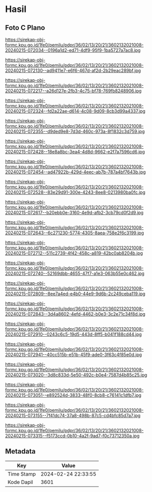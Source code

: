 # Hasil

## Foto C Plano

https://sirekap-obj-formc.kpu.go.id/1fe0/pemilu/pdpr/36/02/13/20/21/3602132021008-20240215-072034--0196a1d2-ed71-4df9-95f9-1ba5727a7ac8.jpg

https://sirekap-obj-formc.kpu.go.id/1fe0/pemilu/pdpr/36/02/13/20/21/3602132021008-20240215-072130--ad9411e7-e6f6-467d-af2d-2b29eac289bf.jpg

https://sirekap-obj-formc.kpu.go.id/1fe0/pemilu/pdpr/36/02/13/20/21/3602132021008-20240215-072217--a26d127e-2fb3-4c75-bf78-769fb8248906.jpg

https://sirekap-obj-formc.kpu.go.id/1fe0/pemilu/pdpr/36/02/13/20/21/3602132021008-20240215-072324--fd2a22ae-d614-4c08-9d09-8cb3d99a4337.jpg

https://sirekap-obj-formc.kpu.go.id/1fe0/pemilu/pdpr/36/02/13/20/21/3602132021008-20240215-072355--d9ded9e8-7d3d-460c-973a-8f1832c3d759.jpg

https://sirekap-obj-formc.kpu.go.id/1fe0/pemilu/pdpr/36/02/13/20/21/3602132021008-20240215-072428--18e8a8bc-3ea4-4d8d-9662-e2f7a7596cd6.jpg

https://sirekap-obj-formc.kpu.go.id/1fe0/pemilu/pdpr/36/02/13/20/21/3602132021008-20240215-072454--ad47922b-429d-4eec-ab7b-787a4bf7643b.jpg

https://sirekap-obj-formc.kpu.go.id/1fe0/pemilu/pdpr/36/02/13/20/21/3602132021008-20240215-072528--83e29d91-300e-4243-8ee8-0213980ba0fc.jpg

https://sirekap-obj-formc.kpu.go.id/1fe0/pemilu/pdpr/36/02/13/20/21/3602132021008-20240215-072617--b20ebb0e-3160-4e9d-afb2-3cb79cd0f2d9.jpg

https://sirekap-obj-formc.kpu.go.id/1fe0/pemilu/pdpr/36/02/13/20/21/3602132021008-20240215-072643--6c271230-5774-4305-8aea-758e2f6c3199.jpg

https://sirekap-obj-formc.kpu.go.id/1fe0/pemilu/pdpr/36/02/13/20/21/3602132021008-20240215-072712--511c2739-4f42-458c-a819-42bc0ab8204b.jpg

https://sirekap-obj-formc.kpu.go.id/1fe0/pemilu/pdpr/36/02/13/20/21/3602132021008-20240215-072740--52169dbb-4655-47f7-a1e3-063b55e0c462.jpg

https://sirekap-obj-formc.kpu.go.id/1fe0/pemilu/pdpr/36/02/13/20/21/3602132021008-20240215-072809--8ee7a4ed-e4b0-44e9-9d6b-2c249ceba119.jpg

https://sirekap-obj-formc.kpu.go.id/1fe0/pemilu/pdpr/36/02/13/20/21/3602132021008-20240215-072843--3d4a8602-4efd-4462-b0e3-3c2e71c34f8d.jpg

https://sirekap-obj-formc.kpu.go.id/1fe0/pemilu/pdpr/36/02/13/20/21/3602132021008-20240215-072910--0243c6c5-19d5-443d-8ff5-b041f188cd44.jpg

https://sirekap-obj-formc.kpu.go.id/1fe0/pemilu/pdpr/36/02/13/20/21/3602132021008-20240215-072941--40cc515b-e51b-45f9-ade0-3f63c4f85e0d.jpg

https://sirekap-obj-formc.kpu.go.id/1fe0/pemilu/pdpr/36/02/13/20/21/3602132021008-20240215-073020--3d8c833d-5e50-492c-b0e4-7587d4b85c25.jpg

https://sirekap-obj-formc.kpu.go.id/1fe0/pemilu/pdpr/36/02/13/20/21/3602132021008-20240215-073051--e892524d-3833-48f0-8cb8-c76141c1dfb7.jpg

https://sirekap-obj-formc.kpu.go.id/1fe0/pemilu/pdpr/36/02/13/20/21/3602132021008-20240215-073155--7f41dc74-37a8-498b-87c5-cd4bfc85d7a7.jpg

https://sirekap-obj-formc.kpu.go.id/1fe0/pemilu/pdpr/36/02/13/20/21/3602132021008-20240215-073315--f5173ccd-0b10-4a2f-9ad7-f0c73712350a.jpg


## Metadata

| Key        | Value               |
| ---------- | ------------------- |
| Time Stamp | 2024-02-24 22:33:55 |
| Kode Dapil | 3601                |



